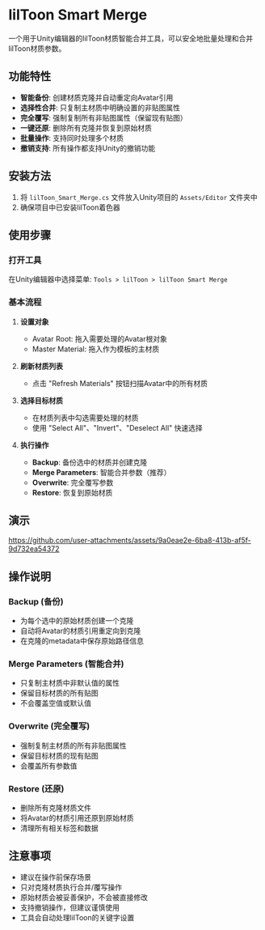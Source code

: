 # lilToon Smart Merge

一个用于Unity编辑器的lilToon材质智能合并工具，可以安全地批量处理和合并lilToon材质参数。

## 功能特性

- **智能备份**: 创建材质克隆并自动重定向Avatar引用
- **选择性合并**: 只复制主材质中明确设置的非贴图属性
- **完全覆写**: 强制复制所有非贴图属性（保留现有贴图）
- **一键还原**: 删除所有克隆并恢复到原始材质
- **批量操作**: 支持同时处理多个材质
- **撤销支持**: 所有操作都支持Unity的撤销功能

## 安装方法

1. 将 `lilToon_Smart_Merge.cs` 文件放入Unity项目的 `Assets/Editor` 文件夹中
2. 确保项目中已安装lilToon着色器

## 使用步骤

### 打开工具
在Unity编辑器中选择菜单: `Tools > lilToon > lilToon Smart Merge`

### 基本流程

1. **设置对象**
   - Avatar Root: 拖入需要处理的Avatar根对象
   - Master Material: 拖入作为模板的主材质

2. **刷新材质列表**
   - 点击 "Refresh Materials" 按钮扫描Avatar中的所有材质

3. **选择目标材质**
   - 在材质列表中勾选需要处理的材质
   - 使用 "Select All"、"Invert"、"Deselect All" 快速选择

4. **执行操作**
   - **Backup**: 备份选中的材质并创建克隆
   - **Merge Parameters**: 智能合并参数（推荐）
   - **Overwrite**: 完全覆写参数
   - **Restore**: 恢复到原始材质

## 演示

https://github.com/user-attachments/assets/9a0eae2e-6ba8-413b-af5f-9d732ea54372

## 操作说明

### Backup (备份)
- 为每个选中的原始材质创建一个克隆
- 自动将Avatar的材质引用重定向到克隆
- 在克隆的metadata中保存原始路径信息

### Merge Parameters (智能合并)
- 只复制主材质中非默认值的属性
- 保留目标材质的所有贴图
- 不会覆盖空值或默认值

### Overwrite (完全覆写) 
- 强制复制主材质的所有非贴图属性
- 保留目标材质的现有贴图
- 会覆盖所有参数值

### Restore (还原)
- 删除所有克隆材质文件
- 将Avatar的材质引用还原到原始材质
- 清理所有相关标签和数据

## 注意事项

- 建议在操作前保存场景
- 只对克隆材质执行合并/覆写操作
- 原始材质会被妥善保护，不会被直接修改
- 支持撤销操作，但建议谨慎使用
- 工具会自动处理lilToon的关键字设置

